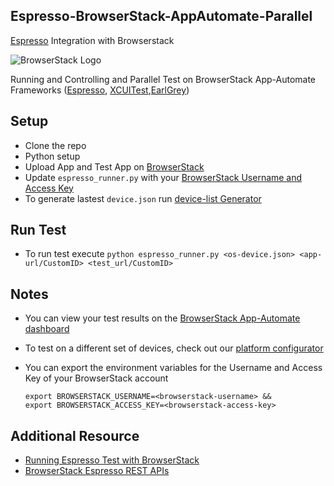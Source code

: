 ## Espresso-BrowserStack-AppAutomate-Parallel 

[Espresso](https://developer.android.com/training/testing/espresso) Integration with Browserstack

![BrowserStack Logo](https://d98b8t1nnulk5.cloudfront.net/production/images/layout/logo-header.png?1469004780)

Running and Controlling and Parallel Test on BrowserStack App-Automate Frameworks ([Espresso](https://github.com/RathilVasani/Bstack-AppAutomate-Parallel/tree/master/espresso), [XCUITest](https://github.com/RathilVasani/Bstack-AppAutomate-Parallel/tree/master/xcuitest),[EarlGrey](https://github.com/RathilVasani/Bstack-AppAutomate-Parallel/tree/master/earlgrey))

## Setup

- Clone the repo
- Python setup 
- Upload App and Test App on [BrowserStack](https://www.browserstack.com/app-automate/rest-api?framework=espresso)
- Update `espresso_runner.py` with your [BrowserStack Username and Access Key](https://www.browserstack.com/accounts/settings)
- To generate lastest `device.json` run [device-list Generator](https://github.com/RathilVasani/Bstack-AppAutomate-Parallel)

## Run Test 

- To run test  execute `python espresso_runner.py <os-device.json> <app-url/CustomID> <test_url/CustomID>`

## Notes
* You can view your test results on the [BrowserStack App-Automate dashboard](https://app-automate.browserstack.com/)
* To test on a different set of devices, check out our [platform configurator](https://www.browserstack.com/list-of-browsers-and-platforms/app_automate)
* You can export the environment variables for the Username and Access Key of your BrowserStack account

  ```
  export BROWSERSTACK_USERNAME=<browserstack-username> &&
  export BROWSERSTACK_ACCESS_KEY=<browserstack-access-key>
  ```
## Additional Resource
- [Running Espresso Test with BrowserStack](https://www.browserstack.com/app-automate/espresso/get-started)
- [BrowserStack Espresso REST APIs](https://www.browserstack.com/app-automate/rest-api?framework=espresso)


